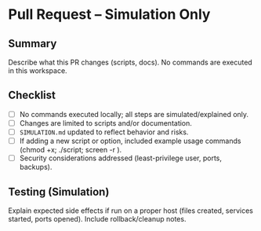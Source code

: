# Pull Request – Simulation Only

## Summary

Describe what this PR changes (scripts, docs). No commands are executed in this workspace.

## Checklist

- [ ] No commands executed locally; all steps are simulated/explained only.
- [ ] Changes are limited to scripts and/or documentation.
- [ ] `SIMULATION.md` updated to reflect behavior and risks.
- [ ] If adding a new script or option, included example usage commands (chmod +x; ./script; screen -r <session-name>).
- [ ] Security considerations addressed (least-privilege user, ports, backups).

## Testing (Simulation)

Explain expected side effects if run on a proper host (files created, services started, ports opened). Include rollback/cleanup notes.
